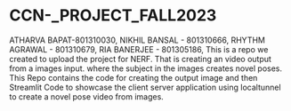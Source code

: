 # CCN-_PROJECT_FALL2023
ATHARVA BAPAT-801310030,
NIKHIL BANSAL - 801310666,
RHYTHM AGRAWAL - 801310679,
RIA BANERJEE - 801305186,
This is a repo we created to upload the project for NERF. That is creating an video output from a images input. where the subject in the images creates novel poses. This Repo contains the code for creating the output image and then Streamlit Code to showcase the client server application using localtunnel to create a novel pose video from images.
